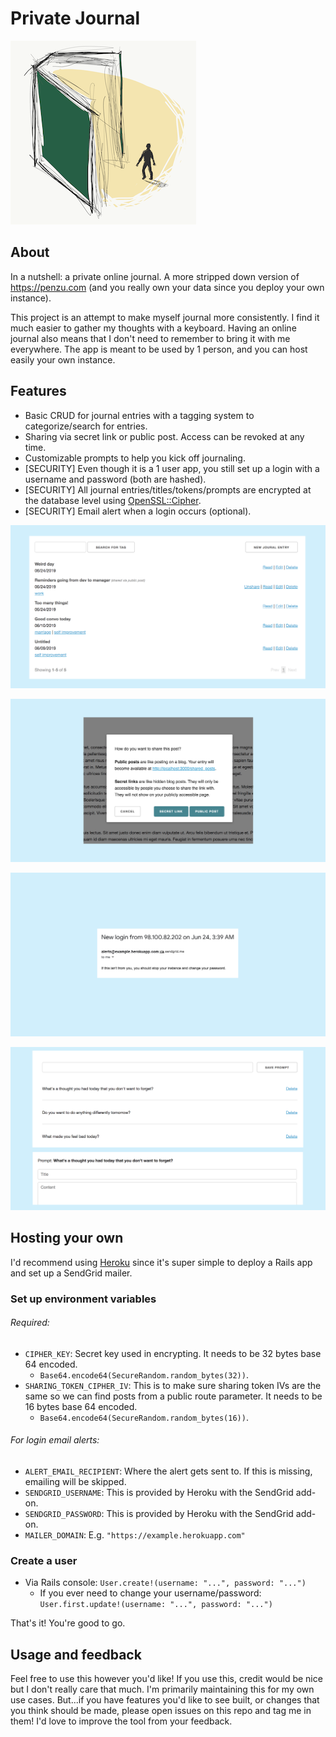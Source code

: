 # Private Journal
![art](./app/assets/images/readme/cover_art.png)

## About

In a nutshell: a private online journal. A more stripped down version of https://penzu.com (and you really own your data
since you deploy your own instance).

This project is an attempt to make myself journal more
consistently. I find it much easier to gather my thoughts
with a keyboard. Having an online journal also means that
I don't need to remember to bring it with me everywhere. The app
is meant to be used by 1 person, and you can host easily your own instance.

## Features

- Basic CRUD for journal entries with a tagging
system to categorize/search for entries.
- Sharing via secret link or public post. Access can be
revoked at any time.
- Customizable prompts to help you kick off journaling.
- [SECURITY] Even though it is a 1 user app, you still set up a login with a username and password (both are hashed).
- [SECURITY] All journal entries/titles/tokens/prompts are encrypted at the database level using
[OpenSSL::Cipher](https://ruby-doc.org/stdlib-2.4.0/libdoc/openssl/rdoc/OpenSSL/Cipher.html).
- [SECURITY] Email alert when a login occurs (optional).

![crud](./app/assets/images/readme/crud.png)

![sharing](./app/assets/images/readme/sharing.png)

![alert](./app/assets/images/readme/alert.png)

![sharing](./app/assets/images/readme/prompts.png)

## Hosting your own

I'd recommend using [Heroku](https://heroku.com) since it's super simple to deploy a
Rails app and set up a SendGrid mailer.

### Set up environment variables

###### Required:
- `CIPHER_KEY`: Secret key used in encrypting. It needs to be 32 bytes base 64 encoded.
  - `Base64.encode64(SecureRandom.random_bytes(32))`.
- `SHARING_TOKEN_CIPHER_IV`: This is to make sure sharing token IVs are
the same so we can find posts from a public route parameter. It needs to be 16 bytes base 64 encoded.
  - `Base64.encode64(SecureRandom.random_bytes(16))`.

###### For login email alerts:
- `ALERT_EMAIL_RECIPIENT`: Where the alert gets sent to. If this
is missing, emailing will be skipped.
- `SENDGRID_USERNAME`: This is provided by Heroku with the SendGrid add-on.
- `SENDGRID_PASSWORD`: This is provided by Heroku with the SendGrid add-on.
- `MAILER_DOMAIN`: E.g. `"https://example.herokuapp.com"`

### Create a user

- Via Rails console: `User.create!(username: "...", password: "...")`
  - If you ever need to change your username/password: `User.first.update!(username: "...", password: "...")`

That's it! You're good to go.

## Usage and feedback
Feel free to use this however you'd like! If you use this, credit
would be nice but I don't really care that much. I'm primarily maintaining
this for my own use cases. But...if you have features you'd like to see built, or changes
that you think should be made, please open issues on this repo and tag me in them!
I'd love to improve the tool from your feedback.
